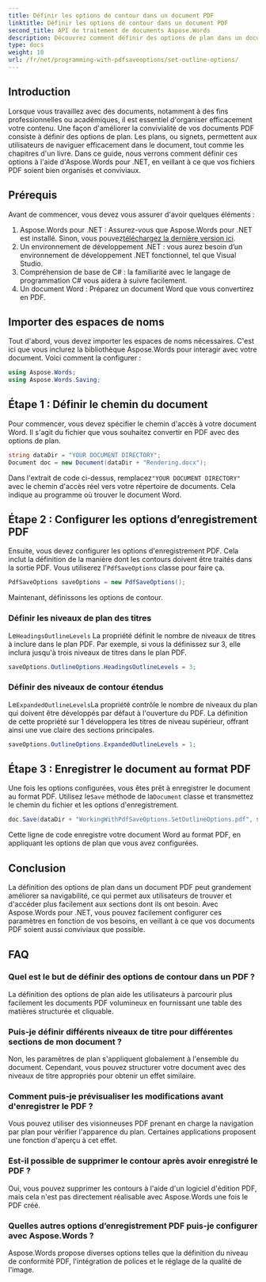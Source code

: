 ```yaml
---
title: Définir les options de contour dans un document PDF
linktitle: Définir les options de contour dans un document PDF
second_title: API de traitement de documents Aspose.Words
description: Découvrez comment définir des options de plan dans un document PDF à l'aide d'Aspose.Words pour .NET. Améliorez la navigation dans les PDF en configurant les niveaux de titre et les plans développés.
type: docs
weight: 10
url: /fr/net/programming-with-pdfsaveoptions/set-outline-options/
---
```

## Introduction

Lorsque vous travaillez avec des documents, notamment à des fins professionnelles ou académiques, il est essentiel d'organiser efficacement votre contenu. Une façon d'améliorer la convivialité de vos documents PDF consiste à définir des options de plan. Les plans, ou signets, permettent aux utilisateurs de naviguer efficacement dans le document, tout comme les chapitres d'un livre. Dans ce guide, nous verrons comment définir ces options à l'aide d'Aspose.Words pour .NET, en veillant à ce que vos fichiers PDF soient bien organisés et conviviaux.

## Prérequis

Avant de commencer, vous devez vous assurer d'avoir quelques éléments :

1.  Aspose.Words pour .NET : Assurez-vous que Aspose.Words pour .NET est installé. Sinon, vous pouvez[téléchargez la dernière version ici](https://releases.aspose.com/words/net/).
2. Un environnement de développement .NET : vous aurez besoin d’un environnement de développement .NET fonctionnel, tel que Visual Studio.
3. Compréhension de base de C# : la familiarité avec le langage de programmation C# vous aidera à suivre facilement.
4. Un document Word : Préparez un document Word que vous convertirez en PDF.

## Importer des espaces de noms

Tout d'abord, vous devez importer les espaces de noms nécessaires. C'est ici que vous inclurez la bibliothèque Aspose.Words pour interagir avec votre document. Voici comment la configurer :

```csharp
using Aspose.Words;
using Aspose.Words.Saving;
```

## Étape 1 : Définir le chemin du document

Pour commencer, vous devez spécifier le chemin d'accès à votre document Word. Il s'agit du fichier que vous souhaitez convertir en PDF avec des options de plan. 

```csharp
string dataDir = "YOUR DOCUMENT DIRECTORY";
Document doc = new Document(dataDir + "Rendering.docx");
```

 Dans l'extrait de code ci-dessus, remplacez`"YOUR DOCUMENT DIRECTORY"` avec le chemin d'accès réel vers votre répertoire de documents. Cela indique au programme où trouver le document Word.

## Étape 2 : Configurer les options d’enregistrement PDF

 Ensuite, vous devez configurer les options d'enregistrement PDF. Cela inclut la définition de la manière dont les contours doivent être traités dans la sortie PDF. Vous utiliserez l'`PdfSaveOptions` classe pour faire ça.

```csharp
PdfSaveOptions saveOptions = new PdfSaveOptions();
```

Maintenant, définissons les options de contour. 

### Définir les niveaux de plan des titres

Le`HeadingsOutlineLevels` La propriété définit le nombre de niveaux de titres à inclure dans le plan PDF. Par exemple, si vous la définissez sur 3, elle inclura jusqu'à trois niveaux de titres dans le plan PDF.

```csharp
saveOptions.OutlineOptions.HeadingsOutlineLevels = 3;
```

### Définir des niveaux de contour étendus

Le`ExpandedOutlineLevels`La propriété contrôle le nombre de niveaux du plan qui doivent être développés par défaut à l'ouverture du PDF. La définition de cette propriété sur 1 développera les titres de niveau supérieur, offrant ainsi une vue claire des sections principales.

```csharp
saveOptions.OutlineOptions.ExpandedOutlineLevels = 1;
```

## Étape 3 : Enregistrer le document au format PDF

 Une fois les options configurées, vous êtes prêt à enregistrer le document au format PDF. Utilisez le`Save` méthode de la`Document` classe et transmettez le chemin du fichier et les options d'enregistrement.

```csharp
doc.Save(dataDir + "WorkingWithPdfSaveOptions.SetOutlineOptions.pdf", saveOptions);
```

Cette ligne de code enregistre votre document Word au format PDF, en appliquant les options de plan que vous avez configurées. 

## Conclusion

La définition des options de plan dans un document PDF peut grandement améliorer sa navigabilité, ce qui permet aux utilisateurs de trouver et d'accéder plus facilement aux sections dont ils ont besoin. Avec Aspose.Words pour .NET, vous pouvez facilement configurer ces paramètres en fonction de vos besoins, en veillant à ce que vos documents PDF soient aussi conviviaux que possible.

## FAQ

### Quel est le but de définir des options de contour dans un PDF ?

La définition des options de plan aide les utilisateurs à parcourir plus facilement les documents PDF volumineux en fournissant une table des matières structurée et cliquable.

### Puis-je définir différents niveaux de titre pour différentes sections de mon document ?

Non, les paramètres de plan s'appliquent globalement à l'ensemble du document. Cependant, vous pouvez structurer votre document avec des niveaux de titre appropriés pour obtenir un effet similaire.

### Comment puis-je prévisualiser les modifications avant d'enregistrer le PDF ?

Vous pouvez utiliser des visionneuses PDF prenant en charge la navigation par plan pour vérifier l'apparence du plan. Certaines applications proposent une fonction d'aperçu à cet effet.

### Est-il possible de supprimer le contour après avoir enregistré le PDF ?

Oui, vous pouvez supprimer les contours à l'aide d'un logiciel d'édition PDF, mais cela n'est pas directement réalisable avec Aspose.Words une fois le PDF créé.

### Quelles autres options d’enregistrement PDF puis-je configurer avec Aspose.Words ?

Aspose.Words propose diverses options telles que la définition du niveau de conformité PDF, l'intégration de polices et le réglage de la qualité de l'image.